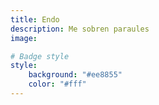 ```yaml
---
title: Endo
description: Me sobren paraules
image:

# Badge style
style:
    background: "#ee8855"
    color: "#fff"
---
```

